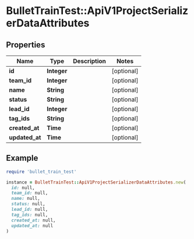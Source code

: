 # BulletTrainTest::ApiV1ProjectSerializerDataAttributes

## Properties

| Name | Type | Description | Notes |
| ---- | ---- | ----------- | ----- |
| **id** | **Integer** |  | [optional] |
| **team_id** | **Integer** |  | [optional] |
| **name** | **String** |  | [optional] |
| **status** | **String** |  | [optional] |
| **lead_id** | **Integer** |  | [optional] |
| **tag_ids** | **String** |  | [optional] |
| **created_at** | **Time** |  | [optional] |
| **updated_at** | **Time** |  | [optional] |

## Example

```ruby
require 'bullet_train_test'

instance = BulletTrainTest::ApiV1ProjectSerializerDataAttributes.new(
  id: null,
  team_id: null,
  name: null,
  status: null,
  lead_id: null,
  tag_ids: null,
  created_at: null,
  updated_at: null
)
```

